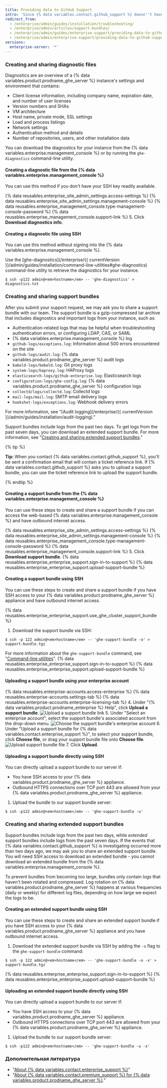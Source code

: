 ```yaml
---
title: Providing data to GitHub Support
intro: 'Since {% data variables.contact.github_support %} doesn''t have access to your environment, we require some additional information from you.'
redirect_from:
  - /enterprise/admin/guides/installation/troubleshooting/
  - /enterprise/admin/articles/support-bundles/
  - /enterprise/admin/guides/enterprise-support/providing-data-to-github-enterprise-support/
  - /enterprise/admin/enterprise-support/providing-data-to-github-support
versions:
  enterprise-server: '*'
---
```


### Creating and sharing diagnostic files

Diagnostics are an overview of a {% data variables.product.prodname_ghe_server %} instance's settings and environment that contains:

- Client license information, including company name, expiration date, and number of user licenses
- Version numbers and SHAs
- VM architecture
- Host name, private mode, SSL settings
- Load and process listings
- Network settings
- Authentication method and details
- Number of repositories, users, and other installation data

You can download the diagnostics for your instance from the {% data variables.enterprise.management_console %} or by running the `ghe-diagnostics` command-line utility.

#### Creating a diagnostic file from the {% data variables.enterprise.management_console %}

You can use this method if you don't have your SSH key readily available.

{% data reusables.enterprise_site_admin_settings.access-settings %}
{% data reusables.enterprise_site_admin_settings.management-console %}
{% data reusables.enterprise_management_console.type-management-console-password %}
{% data reusables.enterprise_management_console.support-link %}
5. Click **Download diagnostics info**.

#### Creating a diagnostic file using SSH

You can use this method without signing into the {% data variables.enterprise.management_console %}.

Use the [ghe-diagnostics](/enterprise/{{ currentVersion }}/admin/guides/installation/command-line-utilities#ghe-diagnostics) command-line utility to retrieve the diagnostics for your instance.

```shell
$ ssh -p122 admin@<em>hostname</em> -- 'ghe-diagnostics' > diagnostics.txt
```

### Creating and sharing support bundles

After you submit your support request, we may ask you to share a support bundle with our team. The support bundle is a gzip-compressed tar archive that includes diagnostics and important logs from your instance, such as:

- Authentication-related logs that may be helpful when troubleshooting authentication errors, or configuring LDAP, CAS, or SAML
- {% data variables.enterprise.management_console %} log
- `github-logs/exceptions.log`: Information about 500 errors encountered on the site
- `github-logs/audit.log`: {% data variables.product.prodname_ghe_server %} audit logs
- `babeld-logs/babeld.log`: Git proxy logs
- `system-logs/haproxy.log`: HAProxy logs
- `elasticsearch-logs/github-enterprise.log`: Elasticsearch logs
- `configuration-logs/ghe-config.log`: {% data variables.product.prodname_ghe_server %} configuration logs
- `collectd/logs/collectd.log`: Collectd logs
- `mail-logs/mail.log`: SMTP email delivery logs
- `hookshot-logs/exceptions.log`: Webhook delivery errors

For more information, see "[Audit logging](/enterprise/{{ currentVersion }}/admin/guides/installation/audit-logging)."

Support bundles include logs from the past two days. To get logs from the past seven days, you can download an extended support bundle. For more information, see "[Creating and sharing extended support bundles](#creating-and-sharing-extended-support-bundles)."

{% tip %}

**Tip:** When you contact {% data variables.contact.github_support %}, you'll be sent a confirmation email that will contain a ticket reference link. If {% data variables.contact.github_support %} asks you to upload a support bundle, you can use the ticket reference link to upload the support bundle.

{% endtip %}

#### Creating a support bundle from the {% data variables.enterprise.management_console %}

You can use these steps to create and share a support bundle if you can access the web-based {% data variables.enterprise.management_console %} and have outbound internet access.

{% data reusables.enterprise_site_admin_settings.access-settings %}
{% data reusables.enterprise_site_admin_settings.management-console %}
{% data reusables.enterprise_management_console.type-management-console-password %}
{% data reusables.enterprise_management_console.support-link %}
5. Click **Download support bundle**.
{% data reusables.enterprise_enterprise_support.sign-in-to-support %}
{% data reusables.enterprise_enterprise_support.upload-support-bundle %}

#### Creating a support bundle using SSH

You can use these steps to create and share a support bundle if you have SSH access to your {% data variables.product.prodname_ghe_server %} appliance and have outbound internet access.

{% data reusables.enterprise_enterprise_support.use_ghe_cluster_support_bundle %}

1. Download the support bundle via SSH:
  ```shell
  $ ssh -p 122 admin@<em>hostname</em> -- 'ghe-support-bundle -o' > support-bundle.tgz
  ```
  For more information about the `ghe-support-bundle` command, see "[Command-line utilities](/enterprise/admin/guides/installation/command-line-utilities#ghe-support-bundle)".
{% data reusables.enterprise_enterprise_support.sign-in-to-support %}
{% data reusables.enterprise_enterprise_support.upload-support-bundle %}

#### Uploading a support bundle using your enterprise account

{% data reusables.enterprise-accounts.access-enterprise %}
{% data reusables.enterprise-accounts.settings-tab %}
{% data reusables.enterprise-accounts.enterprise-licensing-tab %}
4. Under "{% data variables.product.prodname_enterprise %} Help", click **Upload a support bundle**. ![Upload a support bundle link](/assets/images/enterprise/support/upload-support-bundle.png)
5. Under "Select an enterprise account", select the support bundle's associated account from the drop-down menu. ![Choose the support bundle's enterprise account](/assets/images/enterprise/support/support-bundle-account.png)
6. Under "Upload a support bundle for {% data variables.contact.enterprise_support %}", to select your support bundle, click **Choose file**, or drag your support bundle file onto **Choose file**. ![Upload support bundle file](/assets/images/enterprise/support/choose-support-bundle-file.png)
7. Click **Upload**.

#### Uploading a support bundle directly using SSH

You can directly upload a support bundle to our server if:
- You have SSH access to your {% data variables.product.prodname_ghe_server %} appliance.
- Outbound HTTPS connections over TCP port 443 are allowed from your {% data variables.product.prodname_ghe_server %} appliance.

1. Upload the bundle to our support bundle server:
  ```shell
  $ ssh -p122 admin@<em>hostname</em> -- 'ghe-support-bundle -u'
  ```

### Creating and sharing extended support bundles

Support bundles include logs from the past two days, while _extended_ support bundles include logs from the past seven days. If the events that {% data variables.contact.github_support %} is investigating occurred more than two days ago, we may ask you to share an extended support bundle. You will need SSH access to download an extended bundle - you cannot download an extended bundle from the {% data variables.enterprise.management_console %}.

To prevent bundles from becoming too large, bundles only contain logs that haven't been rotated and compressed. Log rotation on {% data variables.product.prodname_ghe_server %} happens at various frequencies (daily or weekly) for different log files, depending on how large we expect the logs to be.

#### Creating an extended support bundle using SSH

You can use these steps to create and share an extended support bundle if you have SSH access to your {% data variables.product.prodname_ghe_server %} appliance and you have outbound internet access.

1. Download the extended support bundle via SSH by adding the `-x` flag to the `ghe-support-bundle` command:
  ```shell
  $ ssh -p 122 admin@<em>hostname</em> -- 'ghe-support-bundle -o -x' > support-bundle.tgz
  ```
{% data reusables.enterprise_enterprise_support.sign-in-to-support %}
{% data reusables.enterprise_enterprise_support.upload-support-bundle %}

#### Uploading an extended support bundle directly using SSH

You can directly upload a support bundle to our server if:
- You have SSH access to your {% data variables.product.prodname_ghe_server %} appliance.
- Outbound HTTPS connections over TCP port 443 are allowed from your {% data variables.product.prodname_ghe_server %} appliance.

1. Upload the bundle to our support bundle server:
  ```shell
  $ ssh -p122 admin@<em>hostname</em> -- 'ghe-support-bundle -u -x'
  ```

### Дополнительная литература

- "[About {% data variables.contact.enterprise_support %}](/enterprise/admin/guides/enterprise-support/about-github-enterprise-support)"
- "[About {% data variables.contact.premium_support %} for {% data variables.product.prodname_ghe_server %}](/enterprise/admin/guides/enterprise-support/about-github-premium-support-for-github-enterprise-server)."
